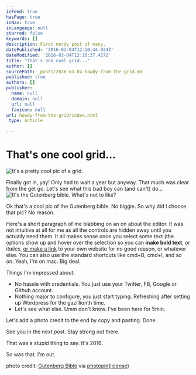 ```yaml
---
inFeed: true
hasPage: true
inNav: true
inLanguage: null
starred: false
keywords: []
description: First nerdy post of many.
datePublished: '2016-03-04T12:10:44.924Z'
dateModified: '2016-03-04T12:10:37.427Z'
title: "That's one cool grid..."
author: []
sourcePath: _posts/2016-03-04-howdy-from-the-grid.md
published: true
authors: []
publisher:
  name: null
  domain: null
  url: null
  favicon: null
url: howdy-from-the-grid/index.html
_type: Article

---
```

# That's one cool grid...
![It's a pretty cool pic of a grid.](https://s3-us-west-2.amazonaws.com/the-grid-img/p/683eba8309898bd894e61fcbba52940b1a7fcf46.jpg)

Finally got in, yay! Only had to wait a year but anyway. That much was clear from the get go. Let's see what this bad boy can (and can't) do...
![It's the Gutenberg bible. What's not to like?](https://s3-us-west-2.amazonaws.com/the-grid-img/p/e96452b8c126a5e13d9ee25884772697fc81afc7.jpg)

Ok that's a cool pic of the Gutenberg bible. No biggie. So why did I choose that pic? No reason.

Here's a short paragraph of me blabbing on an on about the editor. It was not intuitive at all for me as all the controls are hidden away until you actually need them. It all makes sense once you select some text (the options show up and hover over the selection so you can **make bold text**, _or italics_, [or make a link][0] to your own website for no good reason, or whatever else. You can also use the standard shortcuts like cmd+B, cmd+I, and so on. Yeah, I'm on mac. Big deal.

Things I'm impressed about:

* No hassle with credentials. You just use your Twitter, FB, Google or Github account.
* Nothing major to configure, you just start typing. Refreshing after setting up Wordpress for the gazillionth time.
* Let's see what else. Umm don't know. I've been here for 5min.

Let's add a photo credit to the end by copy and pasting. Done.

See you in the next post. Stay strong out there.

That was a stupid thing to say. It's 2016\.

So was that. I'm out.

photo credit: [Gutenberg Bible][1] via [photopin][2][(license)][3]

[0]: https://thegrid.ai/stealth
[1]: http://www.flickr.com/photos/27237408@N03/9181171903
[2]: http://photopin.com/
[3]: https://creativecommons.org/licenses/by-sa/2.0/